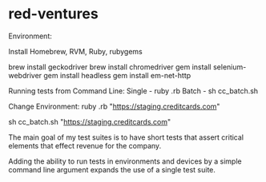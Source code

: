 # red-ventures

Environment:

Install Homebrew, RVM, Ruby, rubygems

brew install geckodriver
brew install chromedriver
gem install selenium-webdriver
gem install headless
gem install em-net-http

Running tests from Command Line:
Single - 
   ruby <test name>.rb 
Batch -
   sh cc_batch.sh
   
Change Environment:
   ruby <test name>.rb  "https://staging.creditcards.com"
   
   sh cc_batch.sh  "https://staging.creditcards.com"
   
   
The main goal of my test suites is to have short tests that assert critical elements that effect revenue for the company.

Adding the ability to run tests in environments and devices by a simple command line argument expands the use of a single test suite.


	


